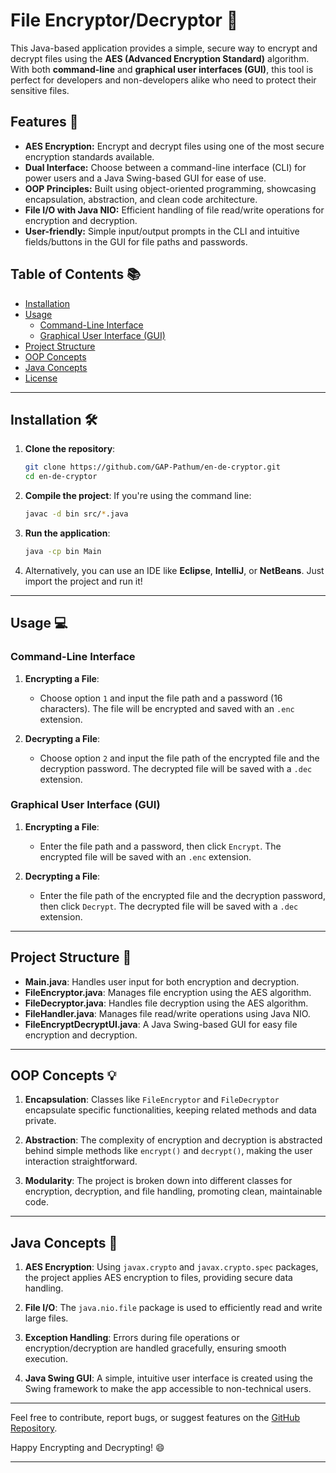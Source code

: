 # File Encryptor/Decryptor 🔐

This Java-based application provides a simple, secure way to encrypt and decrypt files using the **AES (Advanced Encryption Standard)** algorithm. With both **command-line** and **graphical user interfaces (GUI)**, this tool is perfect for developers and non-developers alike who need to protect their sensitive files.

## Features 🌟

- **AES Encryption:** Encrypt and decrypt files using one of the most secure encryption standards available.
- **Dual Interface:** Choose between a command-line interface (CLI) for power users and a Java Swing-based GUI for ease of use.
- **OOP Principles:** Built using object-oriented programming, showcasing encapsulation, abstraction, and clean code architecture.
- **File I/O with Java NIO:** Efficient handling of file read/write operations for encryption and decryption.
- **User-friendly:** Simple input/output prompts in the CLI and intuitive fields/buttons in the GUI for file paths and passwords.

## Table of Contents 📚

- [Installation](#installation)
- [Usage](#usage)
  - [Command-Line Interface](#command-line-interface)
  - [Graphical User Interface (GUI)](#graphical-user-interface-gui)
- [Project Structure](#project-structure)
- [OOP Concepts](#oop-concepts)
- [Java Concepts](#java-concepts)
- [License](#license)

---

## Installation 🛠️

1. **Clone the repository**:
   ```bash
   git clone https://github.com/GAP-Pathum/en-de-cryptor.git
   cd en-de-cryptor
   ```

2. **Compile the project**:
   If you're using the command line:
   ```bash
   javac -d bin src/*.java
   ```

3. **Run the application**:
   ```bash
   java -cp bin Main
   ```

4. Alternatively, you can use an IDE like **Eclipse**, **IntelliJ**, or **NetBeans**. Just import the project and run it!

---

## Usage 💻

### Command-Line Interface

1. **Encrypting a File**:
   - Choose option `1` and input the file path and a password (16 characters). The file will be encrypted and saved with an `.enc` extension.
  
2. **Decrypting a File**:
   - Choose option `2` and input the file path of the encrypted file and the decryption password. The decrypted file will be saved with a `.dec` extension.

### Graphical User Interface (GUI)

1. **Encrypting a File**:
   - Enter the file path and a password, then click `Encrypt`. The encrypted file will be saved with an `.enc` extension.
  
2. **Decrypting a File**:
   - Enter the file path of the encrypted file and the decryption password, then click `Decrypt`. The decrypted file will be saved with a `.dec` extension.

---

## Project Structure 📂

- **Main.java**: Handles user input for both encryption and decryption.
- **FileEncryptor.java**: Manages file encryption using the AES algorithm.
- **FileDecryptor.java**: Handles file decryption using the AES algorithm.
- **FileHandler.java**: Manages file read/write operations using Java NIO.
- **FileEncryptDecryptUI.java**: A Java Swing-based GUI for easy file encryption and decryption.

---

## OOP Concepts 💡

1. **Encapsulation**: Classes like `FileEncryptor` and `FileDecryptor` encapsulate specific functionalities, keeping related methods and data private.
  
2. **Abstraction**: The complexity of encryption and decryption is abstracted behind simple methods like `encrypt()` and `decrypt()`, making the user interaction straightforward.

3. **Modularity**: The project is broken down into different classes for encryption, decryption, and file handling, promoting clean, maintainable code.

---

## Java Concepts 🔑

1. **AES Encryption**: Using `javax.crypto` and `javax.crypto.spec` packages, the project applies AES encryption to files, providing secure data handling.

2. **File I/O**: The `java.nio.file` package is used to efficiently read and write large files.

3. **Exception Handling**: Errors during file operations or encryption/decryption are handled gracefully, ensuring smooth execution.

4. **Java Swing GUI**: A simple, intuitive user interface is created using the Swing framework to make the app accessible to non-technical users.

---

Feel free to contribute, report bugs, or suggest features on the [GitHub Repository](https://github.com/GAP-Pathum/en-de-cryptor.git). 

Happy Encrypting and Decrypting! 😄

---
